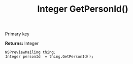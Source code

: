 ﻿---
uid: crmscript_ref_NSPreviewMailing_GetPersonId
title: Integer GetPersonId()
intellisense: NSPreviewMailing.GetPersonId
keywords: NSPreviewMailing, GetPersonId
so.topic: reference
---

Primary key

**Returns:** Integer


```crmscript
NSPreviewMailing thing;
Integer personId  = thing.GetPersonId();
```


